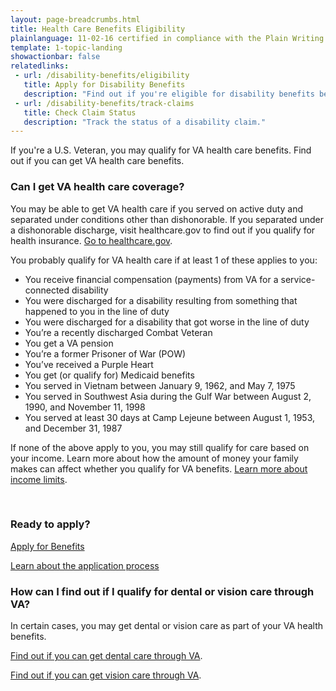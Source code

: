 ```yaml
---
layout: page-breadcrumbs.html
title: Health Care Benefits Eligibility
plainlanguage: 11-02-16 certified in compliance with the Plain Writing Act
template: 1-topic-landing
showactionbar: false
relatedlinks:
 - url: /disability-benefits/eligibility
   title: Apply for Disability Benefits
   description: "Find out if you're eligible for disability benefits because of an illness or injury that started—or got worse—while you were serving in the military."
 - url: /disability-benefits/track-claims
   title: Check Claim Status
   description: "Track the status of a disability claim."
---
```


If you're a U.S. Veteran, you may qualify for VA health care benefits. Find out if you can get VA health care benefits. 

<div class="feature" markdown="1">

### Can I get VA health care coverage? 

You may be able to get VA health care if you served on active duty and separated under conditions other than dishonorable.
If you separated under a dishonorable discharge, visit healthcare.gov to find out if you qualify for health insurance. [Go to healthcare.gov](https://www.healthcare.gov/). 

You probably qualify for VA health care if at least 1 of these applies to you:
- You receive financial compensation (payments) from VA for a service-connected disability
- You were discharged for a disability resulting from something that happened to you in the line of duty
- You were discharged for a disability that got worse in the line of duty
- You’re a recently discharged Combat Veteran
- You get a VA pension
- You’re a former Prisoner of War (POW)
- You’ve received a Purple Heart
- You get (or qualify for) Medicaid benefits
- You served in Vietnam between January 9, 1962, and May 7, 1975
- You served in Southwest Asia during the Gulf War between August 2, 1990, and November 11, 1998
- You served at least 30 days at Camp Lejeune between August 1, 1953, and December 31, 1987

If none of the above apply to you, you may still qualify for care based on your income. Learn more about how the amount of money your family makes can affect whether you qualify for VA benefits. [Learn more about income limits](http://nationalincomelimits.vaftl.us/). 

</div>

<div markdown="0"><br></div>

### Ready to apply?

<a class="usa-button-primary va-button-primary" href="/healthcare/apply/application/introduction">Apply for Benefits</a>

[Learn about the application process](/healthcare/apply/)


### How can I find out if I qualify for dental or vision care through VA?

In certain cases, you may get dental or vision care as part of your VA health benefits. 

[Find out if you can get dental care through VA](/healthcare).

[Find out if you can get vision care through VA](/healthcare).


<div markdown="0"><br></div>
